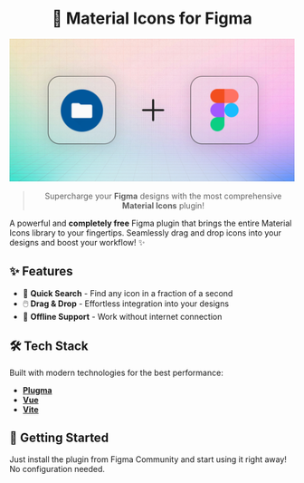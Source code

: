 <!-- markdownlint-disable first-line-h1 heading-start-left -->
<div align="center">

  # 🍱 Material Icons for Figma

  ![banner](assets/banner.png)

  > Supercharge your **Figma** designs with the most comprehensive **Material Icons** plugin!
</div>

A powerful and **completely free** Figma plugin that brings the entire Material Icons library to your fingertips. Seamlessly drag and drop icons into your designs and boost your workflow! ✨

## ✨ Features

- 🎯 **Quick Search** - Find any icon in a fraction of a second
- 🖱️ **Drag & Drop** - Effortless integration into your designs
- 💾 **Offline Support** - Work without internet connection

## 🛠️ Tech Stack

Built with modern technologies for the best performance:

- [**Plugma**](https://www.plugma.dev/)
- [**Vue**](https://vuejs.org/)
- [**Vite**](https://vite.dev/)

## 🚀 Getting Started

Just install the plugin from Figma Community and start using it right away! No configuration needed.
